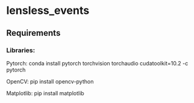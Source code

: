 # lensless_events

## Requirements

### Libraries:
Pytorch:
    conda install pytorch torchvision torchaudio cudatoolkit=10.2 -c pytorch

OpenCV:
    pip install opencv-python

Matplotlib: 
    pip install matplotlib



